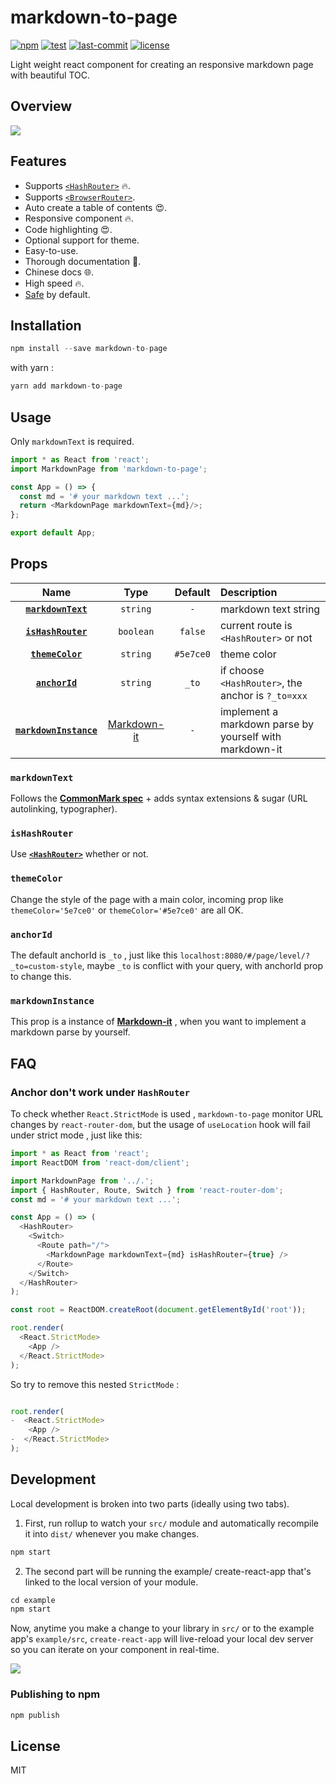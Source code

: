 # markdown-to-page
[![npm](https://badgen.net/npm/v/markdown-to-page)](https://www.npmjs.com/package/markdown-to-page)
[![test](https://badgen.net/github/checks/chao31/markdown-to-page/master/test)](https://www.npmjs.com/package/markdown-to-page)
[![last-commit](https://badgen.net/github/last-commit/chao31/markdown-to-page)](https://www.npmjs.com/package/markdown-to-page)
[![license](https://badgen.net/github/license/chao31/markdown-to-page)](https://www.npmjs.com/package/markdown-to-page)

Light weight react component for creating an responsive markdown page with beautiful TOC.

## Overview

![](https://github.com/chao31/myAssets/raw/master/markdown-to-page/intro.gif)

## Features

* Supports [`<HashRouter>`](https://reactrouter.com/docs/en/v6/api#hashrouter) 🔥.
* Supports [`<BrowserRouter>`](https://reactrouter.com/docs/en/v6/api#browserrouter).
* Auto create a table of contents 😍.
* Responsive component 🔥.
* Code highlighting 😍.
* Optional support for theme.
* Easy-to-use.
* Thorough documentation 🎉.
* Chinese docs 🌐.
* High speed 🔥.
* [Safe](https://github.com/markdown-it/markdown-it/tree/master/docs/security.md) by default.

## Installation

```js
npm install --save markdown-to-page
```

with yarn :

```js
yarn add markdown-to-page
```

## Usage

Only `markdownText` is required.

```js
import * as React from 'react';
import MarkdownPage from 'markdown-to-page';

const App = () => {
  const md = '# your markdown text ...';
  return <MarkdownPage markdownText={md}/>;
};

export default App;
```

## Props

|                           Name                            |               Type                | Default | Description |
|        :-----------------------------------------:        |    :-------------------------:    | :-----: | :---------- |
|        **[`markdownText`](#markdownText)**                |        `string`   |   `-`      | markdown text string |
|        **[`isHashRouter`](#isHashRouter)**                |        `boolean`   |    `false`     | current route is `<HashRouter>` or not |
|        **[`themeColor`](#themeColor)**                |        `string`   |    `#5e7ce0`     | theme color |
|        **[`anchorId`](#anchorId)**                |        `string`   |    `_to`    | if choose `<HashRouter>`, the anchor is `?_to=xxx` |
|        **[`markdownInstance`](#markdownInstance)**|[Markdown-it](https://www.npmjs.com/package/markdown-it)|`-`| implement a markdown parse by yourself with markdown-it  |

### `markdownText`

Follows the __[CommonMark spec](http://spec.commonmark.org/)__ + adds syntax extensions & sugar (URL autolinking, typographer).

### `isHashRouter`

Use __[`<HashRouter>`](https://reactrouter.com/docs/en/v6/api#hashrouter)__ whether or not.

### `themeColor`

Change the style of the page with a main color, incoming prop like `themeColor='5e7ce0'` or `themeColor='#5e7ce0'` are all OK.

### `anchorId`

The default anchorId is `_to` , just like this `localhost:8080/#/page/level/?_to=custom-style`, maybe `_to` is conflict with your query, with anchorId prop to change this.

### `markdownInstance`

This prop is a instance of __[Markdown-it](https://www.npmjs.com/package/markdown-it)__ , when you want to implement a markdown parse by yourself.

## FAQ

### Anchor don't work under `HashRouter`

To check whether `React.StrictMode` is used , `markdown-to-page` monitor URL changes by `react-router-dom`, but the usage of `useLocation` hook will fail under strict mode , just like this:

```js
import * as React from 'react';
import ReactDOM from 'react-dom/client';

import MarkdownPage from '../.';
import { HashRouter, Route, Switch } from 'react-router-dom';
const md = '# your markdown text ...'; 

const App = () => (
  <HashRouter>
    <Switch>
      <Route path="/">
        <MarkdownPage markdownText={md} isHashRouter={true} />
      </Route>
    </Switch>
  </HashRouter>
);

const root = ReactDOM.createRoot(document.getElementById('root'));

root.render(
  <React.StrictMode>
    <App />
  </React.StrictMode>
);

```

So try to remove this nested `StrictMode` :

```js

root.render(
-  <React.StrictMode>
    <App />
-  </React.StrictMode>
);
```

## Development

Local development is broken into two parts (ideally using two tabs).

1. First, run rollup to watch your `src/` module and automatically recompile it into `dist/` whenever you make changes.

```js
npm start
```

2. The second part will be running the example/ create-react-app that's linked to the local version of your module.

```js
cd example
npm start
```

Now, anytime you make a change to your library in `src/` or to the example app's `example/src`, `create-react-app` will live-reload your local dev server so you can iterate on your component in real-time.

![](https://media.giphy.com/media/12NUbkX6p4xOO4/giphy.gif)

### Publishing to npm

```js
npm publish
```

## License

MIT
